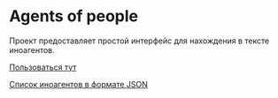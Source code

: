 # Agents of people
Проект предоставляет простой интерфейс для нахождения в тексте иноагентов.

[Пользоваться тут](https://mdenushev.github.io/agents-of-people-front/)

[Список иноагентов в формате JSON](https://github.com/mdenushev/agent-of-people-data)
